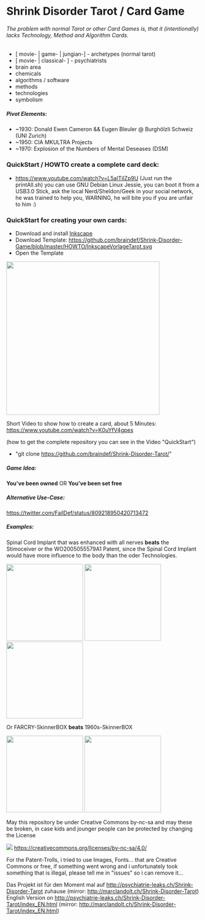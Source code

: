 # Shrink Disorder Tarot / Card Game
###### The problem with normal Tarot or other Card Games is, that it (intentionally) lacks Technology, Method and Algorithm Cards.

 - [ movie- | game- | jungian-] - archetypes (normal tarot)
 - [ movie- | classical- ] - psychiatrists
 - brain area
 - chemicals
 - algorithms / software
 - methods
 - technologies
 - symbolism

##### Pivot Elements:
 - ~1930: Donald Ewen Cameron && Eugen Bleuler @ Burghölzli Schweiz (UNI Zurich)
 - ~1950: CIA MKULTRA Projects 
 - ~1970: Explosion of the Numbers of Mental Deseases (DSM)


### QuickStart / HOWTO create a complete card deck:

- https://www.youtube.com/watch?v=L5aITiIZp9U (Just run the printAll.sh)
you can use GNU Debian Linux Jessie, you can boot it from a USB3.0 Stick, ask the local Nerd/Sheldon/Geek in your social network, he was trained to help you, WARNING, he will bite you if you are unfair to him :)

### QuickStart for creating your own cards:
* Download and install <a href="https://inkscape.org/de/">Inkscape</a>
* Download Template: <a href="https://github.com/braindef/Shrink-Disorder-Game/blob/master/HOWTO/InkscapeVorlageTarot.svg">https://github.com/braindef/Shrink-Disorder-Game/blob/master/HOWTO/InkscapeVorlageTarot.svg</a>
* Open the Template

<a href="http://psychiatrie-leaks.ch/Shrink-Disorder-Game/HOWTO/HOWTO.png"><img src="http://psychiatrie-leaks.ch/Shrink-Disorder-Game/HOWTO/HOWTO.png" width=400></a>

Short Video to show how to create a card, about 5 Minutes: 
https://www.youtube.com/watch?v=K0uYfV4gpes

(how to get the complete repository you can see in the Video "QuickStart")
* "git clone https://github.com/braindef/Shrink-Disorder-Tarot/"


##### Game Idea:
**You've been owned** OR **You’ve been set free**

##### Alternative Use-Case:
https://twitter.com/FailDef/status/809218950420713472

##### Examples:
Spinal Cord Implant that was enhanced with all nerves **beats** the Stimoceiver or the WO2005055579A1 Patent, since the Spinal Cord Implant would have more influence to the body than the oder Technologies.

<img src="http://psychiatrie-leaks.ch/Shrink-Disorder-Game/t6.png" width=200> <img src="http://psychiatrie-leaks.ch/Shrink-Disorder-Game/t1.png" width=200> <img src="http://psychiatrie-leaks.ch/Shrink-Disorder-Game/t3.png" width=200>

Or FARCRY-SkinnerBOX **beats** 1960s-SkinnerBOX

<img src="http://psychiatrie-leaks.ch/Shrink-Disorder-Game/t8.png" width=200> <img src="http://psychiatrie-leaks.ch/Shrink-Disorder-Game/t2.png" width=200>


May this repository be under Creative Commons by-nc-sa and may these be broken, in case kids and jounger people can be protected by changing the License

![](https://raw.githubusercontent.com/braindef/Shrink-Disorder-Tarot/master/by-nc-sa.png)
https://creativecommons.org/licenses/by-nc-sa/4.0/

For the Patent-Trolls, i tried to use Images, Fonts... that are Creative Commons or free, if something went wrong and i unfortunately took something that is illegal, please tell me in "issues" so i can remove it...

Das Projekt ist für den Moment mal auf http://psychiatrie-leaks.ch/Shrink-Disorder-Tarot zuhause (mirror: http://marclandolt.ch/Shrink-Disorder-Tarot)
English Version on http://psychiatrie-leaks.ch/Shrink-Disorder-Tarot/index_EN.html (mirror: http://marclandolt.ch/Shrink-Disorder-Tarot/index_EN.html)



